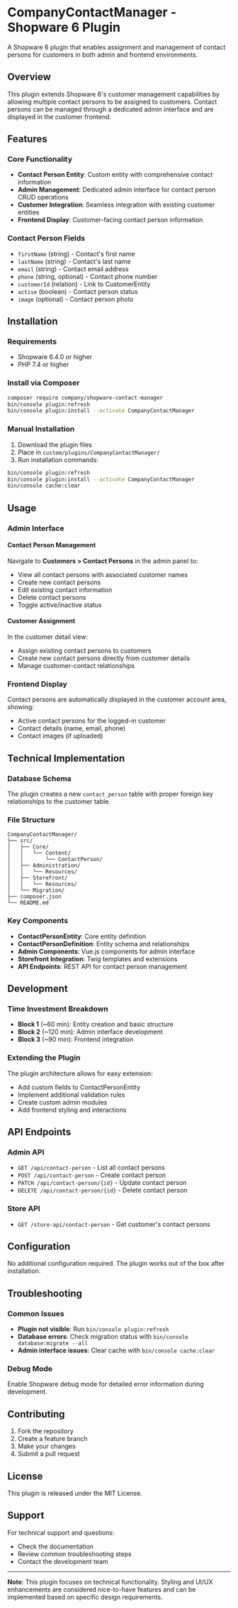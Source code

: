 # CompanyContactManager - Shopware 6 Plugin

A Shopware 6 plugin that enables assignment and management of contact persons for customers in both admin and frontend environments.

## Overview

This plugin extends Shopware 6's customer management capabilities by allowing multiple contact persons to be assigned to customers. Contact persons can be managed through a dedicated admin interface and are displayed in the customer frontend.

## Features

### Core Functionality
- **Contact Person Entity**: Custom entity with comprehensive contact information
- **Admin Management**: Dedicated admin interface for contact person CRUD operations
- **Customer Integration**: Seamless integration with existing customer entities
- **Frontend Display**: Customer-facing contact person information

### Contact Person Fields
- `firstName` (string) - Contact's first name
- `lastName` (string) - Contact's last name
- `email` (string) - Contact email address
- `phone` (string, optional) - Contact phone number
- `customerId` (relation) - Link to CustomerEntity
- `active` (boolean) - Contact person status
- `image` (optional) - Contact person photo

## Installation

### Requirements
- Shopware 6.4.0 or higher
- PHP 7.4 or higher

### Install via Composer
```bash
composer require company/shopware-contact-manager
bin/console plugin:refresh
bin/console plugin:install --activate CompanyContactManager
```

### Manual Installation
1. Download the plugin files
2. Place in `custom/plugins/CompanyContactManager/`
3. Run installation commands:
```bash
bin/console plugin:refresh
bin/console plugin:install --activate CompanyContactManager
bin/console cache:clear
```

## Usage

### Admin Interface

#### Contact Person Management
Navigate to **Customers > Contact Persons** in the admin panel to:
- View all contact persons with associated customer names
- Create new contact persons
- Edit existing contact information
- Delete contact persons
- Toggle active/inactive status

#### Customer Assignment
In the customer detail view:
- Assign existing contact persons to customers
- Create new contact persons directly from customer details
- Manage customer-contact relationships

### Frontend Display

Contact persons are automatically displayed in the customer account area, showing:
- Active contact persons for the logged-in customer
- Contact details (name, email, phone)
- Contact images (if uploaded)

## Technical Implementation

### Database Schema
The plugin creates a new `contact_person` table with proper foreign key relationships to the customer table.

### File Structure
```
CompanyContactManager/
├── src/
│   ├── Core/
│   │   └── Content/
│   │       └── ContactPerson/
│   ├── Administration/
│   │   └── Resources/
│   ├── Storefront/
│   │   └── Resources/
│   └── Migration/
├── composer.json
└── README.md
```

### Key Components
- **ContactPersonEntity**: Core entity definition
- **ContactPersonDefinition**: Entity schema and relationships
- **Admin Components**: Vue.js components for admin interface
- **Storefront Integration**: Twig templates and extensions
- **API Endpoints**: REST API for contact person management

## Development

### Time Investment Breakdown
- **Block 1** (~60 min): Entity creation and basic structure
- **Block 2** (~120 min): Admin interface development
- **Block 3** (~90 min): Frontend integration

### Extending the Plugin
The plugin architecture allows for easy extension:
- Add custom fields to ContactPersonEntity
- Implement additional validation rules
- Create custom admin modules
- Add frontend styling and interactions

## API Endpoints

### Admin API
- `GET /api/contact-person` - List all contact persons
- `POST /api/contact-person` - Create contact person
- `PATCH /api/contact-person/{id}` - Update contact person
- `DELETE /api/contact-person/{id}` - Delete contact person

### Store API
- `GET /store-api/contact-person` - Get customer's contact persons

## Configuration

No additional configuration required. The plugin works out of the box after installation.

## Troubleshooting

### Common Issues
- **Plugin not visible**: Run `bin/console plugin:refresh`
- **Database errors**: Check migration status with `bin/console database:migrate --all`
- **Admin interface issues**: Clear cache with `bin/console cache:clear`

### Debug Mode
Enable Shopware debug mode for detailed error information during development.

## Contributing

1. Fork the repository
2. Create a feature branch
3. Make your changes
4. Submit a pull request

## License

This plugin is released under the MIT License.

## Support

For technical support and questions:
- Check the documentation
- Review common troubleshooting steps
- Contact the development team

---

**Note**: This plugin focuses on technical functionality. Styling and UI/UX enhancements are considered nice-to-have features and can be implemented based on specific design requirements.